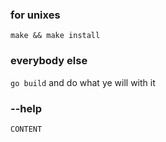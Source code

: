 ### for unixes
`make && make install`

### everybody else
`go build` and do what ye will with it

### --help

```
CONTENT
```
